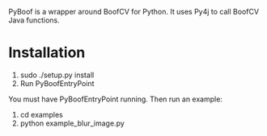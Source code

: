 PyBoof is a wrapper around BoofCV for Python.  It uses Py4j to call BoofCV Java functions.

# Installation

1) sudo ./setup.py install
2) Run PyBoofEntryPoint

You must have PyBoofEntryPoint running.  Then run an example:

1) cd examples
2) python example_blur_image.py